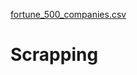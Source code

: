 [fortune_500_companies.csv](https://github.com/Pillsandelite/Scrapping/files/8210113/fortune_500_companies.csv)
# Scrapping
